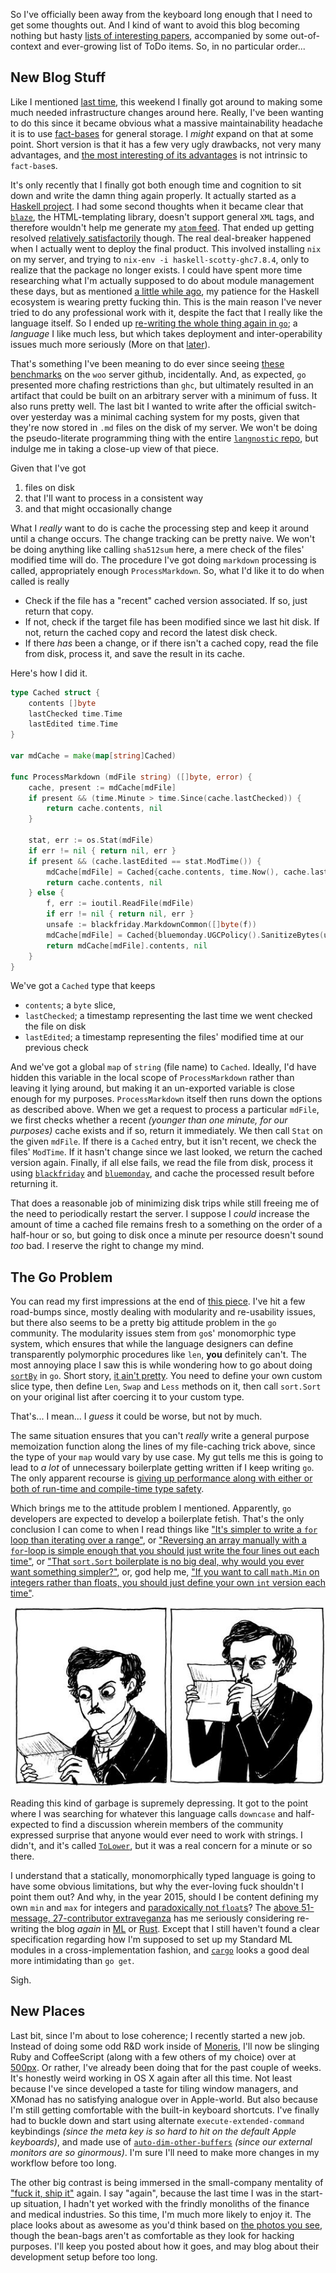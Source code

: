 So I've officially been away from the keyboard long enough that I need to get some thoughts out. And I kind of want to avoid this blog becoming nothing but hasty [lists of interesting papers](https://github.com/CompSciCabal/SMRTYPRTY/wiki/What%27s-next%3F), accompanied by some out-of-context and ever-growing list of ToDo items. So, in no particular order...

## <a name="new-blog-stuff"></a>New Blog Stuff

Like I mentioned [last time](/posts/blog-changes), this weekend I finally got around to making some much needed infrastructure changes around here. Really, I've been wanting to do this since it became obvious what a massive maintainability headache it is to use [fact-bases](https://github.com/Inaimathi/fact-base) for general storage. I *might* expand on that at some point. Short version is that it has a few very ugly drawbacks, not very many advantages, and [the most interesting of its advantages](https://github.com/Inaimathi/clj-history) is not intrinsic to `fact-base`s.

It's only recently that I finally got both enough time and cognition to sit down and write the damn thing again properly. It actually started as a [Haskell project](https://github.com/Inaimathi/langnostic/tree/haskell). I had some second thoughts when it became clear that [`blaze`](https://hackage.haskell.org/package/blaze-html), the HTML-templating library, doesn't support general `XML` tags, and therefore wouldn't help me generate my [`atom` feed](/feed/atom). That ended up getting resolved [relatively satisfactorily](https://github.com/Inaimathi/langnostic/blob/haskell/Markup.hs) though. The real deal-breaker happened when I actually went to deploy the final product. This involved installing `nix` on my server, and trying to `nix-env -i haskell-scotty-ghc7.8.4`, only to realize that the package no longer exists. I could have spent more time researching what I'm actually supposed to do about module management these days, but as mentioned [a little while ago](/posts/i-liiiiive), my patience for the Haskell ecosystem is wearing pretty fucking thin. This is the main reason I've never tried to do any professional work with it, despite the fact that I really like the language itself. So I ended up [re-writing the whole thing again in `go`](https://github.com/Inaimathi/langnostic/tree/golang); a *language* I like much less, but which takes deployment and inter-operability issues much more seriously (More on that [later](#the-go-problem)).

That's something I've been meaning to do ever since seeing [these benchmarks](https://github.com/fukamachi/woo#benchmarks) on the `woo` server github, incidentally. And, as expected, `go` presented more chafing restrictions than `ghc`, but ultimately resulted in an artifact that could be built on an arbitrary server with a minimum of fuss. It also runs pretty well. The last bit I wanted to write after the official switch-over yesterday was a minimal caching system for my posts, given that they're now stored in `.md` files on the disk of my server. We won't be doing the pseudo-literate programming thing with the entire [`langnostic` repo](https://github.com/Inaimathi/langnostic), but indulge me in taking a close-up view of that piece.

Given that I've got

1. files on disk
2. that I'll want to process in a consistent way
3. and that might occasionally change

What I *really* want to do is cache the processing step and keep it around until a change occurs. The change tracking can be pretty naive. We won't be doing anything like calling `sha512sum` here, a mere check of the files' modified time will do. The procedure I've got doing `markdown` processing is called, appropriately enough `ProcessMarkdown`. So, what I'd like it to do when called is really

- Check if the file has a "recent" cached version associated. If so, just return that copy.
- If not, check if the target file has been modified since we last hit disk. If not, return the cached copy and record the latest disk check.
- If there *has* been a change, or if there isn't a cached copy, read the file from disk, process it, and save the result in its cache.

Here's how I did it.

```go
type Cached struct {
	contents []byte
	lastChecked time.Time
	lastEdited time.Time	
}

var mdCache = make(map[string]Cached)

func ProcessMarkdown (mdFile string) ([]byte, error) {
	cache, present := mdCache[mdFile]
	if present && (time.Minute > time.Since(cache.lastChecked)) {
		return cache.contents, nil
	} 
	
	stat, err := os.Stat(mdFile)
	if err != nil { return nil, err }
	if present && (cache.lastEdited == stat.ModTime()) {
		mdCache[mdFile] = Cached{cache.contents, time.Now(), cache.lastEdited}
		return cache.contents, nil
	} else {
		f, err := ioutil.ReadFile(mdFile)
		if err != nil { return nil, err }
		unsafe := blackfriday.MarkdownCommon([]byte(f))
		mdCache[mdFile] = Cached{bluemonday.UGCPolicy().SanitizeBytes(unsafe), time.Now(), stat.ModTime()}
		return mdCache[mdFile].contents, nil
	}
}
```

We've got a `Cached` type that keeps


- `contents`; a `byte` slice, 
- `lastChecked`; a timestamp representing the last time we went checked the file on disk
- `lastEdited`; a timestamp representing the files' modified time at our previous check

And we've got a global `map` of `string` (file name) to `Cached`. Ideally, I'd have hidden this variable in the local scope of `ProcessMarkdown` rather than leaving it lying around, but making it an un-exported variable is close enough for my purposes. `ProcessMarkdown` itself then runs down the options as described above. When we get a request to process a particular `mdFile`, we first checks whether a recent *(younger than one minute, for our purposes)* cache exists and if so, return it immediately. We then call `Stat` on the given `mdFile`. If there is a `Cached` entry, but it isn't recent, we check the files' `ModTime`. If it hasn't change since we last looked, we return the cached version again. Finally, if all else fails, we read the file from disk, process it using [`blackfriday`](https://github.com/russross/blackfriday) and [`bluemonday`](https://github.com/microcosm-cc/bluemonday), and cache the processed result before returning it.

That does a reasonable job of minimizing disk trips while still freeing me of the need to periodically restart the server. I suppose I *could* increase the amount of time a cached file remains fresh to a something on the order of a half-hour or so, but going to disk once a minute per resource doesn't sound *too* bad. I reserve the right to change my mind.

## <a name="the-go-problem"></a>The Go Problem 

You can read my first impressions at the end of [this piece](/posts/golang-wiki). I've hit a few road-bumps since, mostly dealing with modularity and re-usability issues, but there also seems to be a pretty big attitude problem in the `go` community. The modularity issues stem from `go`s' monomorphic type system, which ensures that while the language designers can define transparently polymorphic procedures like `len`, **you** definitely can't. The most annoying place I saw this is while wondering how to go about doing [`sortBy`](http://hackage.haskell.org/package/base-4.8.0.0/docs/Data-List.html#v:sortBy) in `go`. Short story, [it ain't pretty](https://gobyexample.com/sorting-by-functions). You need to define your own custom slice type, then define `Len`, `Swap` and `Less` methods on it, then call `sort.Sort` on your original list after coercing it to your custom type.

That's... I mean... I *guess* it could be worse, but not by much.

The same situation ensures that you can't *really* write a general purpose memoization function along the lines of my file-caching trick above, since the type of your `map` would vary by use case. My gut tells me this is going to lead to *a lot* of unnecessary boilerplate getting written if I keep writing `go`. The only apparent recourse is [giving up performance along with either or both of run-time and compile-time type safety](http://blog.burntsushi.net/type-parametric-functions-golang/).

Which brings me to the attitude problem I mentioned. Apparently, `go` developers are expected to develop a boilerplate fetish. That's the only conclusion I can come to when I read things like ["It's simpler to write a `for` loop than iterating over a range"](http://stackoverflow.com/questions/21950244/is-there-a-way-to-iterate-over-a-range-of-integers-in-golang), or ["Reversing an array manually with a `for`-loop is simple enough that you should just write the four lines out each time"](http://stackoverflow.com/a/19239850/190887), or ["That `sort.Sort` boilerplate is no big deal, why would you ever want something simpler?"](http://grokbase.com/t/gg/golang-nuts/132d2rt3hh/go-nuts-how-to-sort-an-array-of-struct-by-field), or, god help me, ["If you want to call `math.Min` on integers rather than floats, you should just define your own `int` version each time"](https://groups.google.com/forum/#!searchin/golang-nuts/min$20max/golang-nuts/dbyqx_LGUxM/tLFFSXSfOdQJ).

![What the fuck am I reading?](/static/img/what-the-fuck-am-i-reading.jpg)

Reading this kind of garbage is supremely depressing. It got to the point where I was searching for whatever this language calls `downcase` and half-expected to find a discussion wherein members of the community expressed surprise that anyone would ever need to work with strings. I didn't, and it's called [`ToLower`](http://golang.org/pkg/strings/#ToLower), but it was a real concern for a minute or so there. 

I understand that a statically, monomorphically typed language is going to have some obvious limitations, but why the ever-loving fuck shouldn't I point them out? And why, in the year 2015, should I be content defining my own `min` and `max` for integers and [paradoxically not `float`s](http://golang.org/pkg/math/#Max)? The [above 51-message, 27-contributor extraveganza](https://groups.google.com/forum/#!searchin/golang-nuts/min$20max/golang-nuts/dbyqx_LGUxM/tLFFSXSfOdQJ) has me seriously considering re-writing the blog *again* in [ML](http://sml-family.org/) or [Rust](http://www.rust-lang.org/). Except that I still haven't found a clear specification regarding how I'm supposed to set up my Standard ML modules in a cross-implementation fashion, and [`cargo`](http://doc.crates.io/guide.html) looks a good deal more intimidating than `go get`.

Sigh.

## <a name="new-places"></a>New Places

Last bit, since I'm about to lose coherence; I recently started a new job. Instead of doing some odd R&D work inside of [Moneris](http://www.moneris.com/), I'll now be slinging Ruby and CoffeeScript (along with a few others of my choice) over at [500px](https://500px.com). Or rather, I've already been doing that for the past couple of weeks. It's honestly weird working in OS X again after all this time. Not least because I've since developed a taste for tiling window managers, and XMonad has no satisfying analogue over in Apple-world. But also because I'm still getting comfortable with the built-in keyboard shortcuts. I've finally had to buckle down and start using alternate `execute-extended-command` keybindings *(since the meta key is so hard to hit on the default Apple keyboards)*, and made use of [`auto-dim-other-buffers`](https://github.com/mina86/auto-dim-other-buffers.el) *(since our external monitors are so ginormous)*. I'm sure I'll need to make more changes in my workflow before too long.

The other big contrast is being immersed in the small-company mentality of ["fuck it, ship it"](http://lifehacker.com/5934647/fuck-it-ship-it) again. I say "again", because the last time I was in the start-up situation, I hadn't yet worked with the frindly monoliths of the finance and medical industries. So this time, I'm much more likely to enjoy it. The place looks about as awesome as you'd think based on [the photos you see](http://www.blogto.com/tech/2015/04/inside_the_offices_of_photo_community_site_500px/), though the bean-bags aren't as comfortable as they look for hacking purposes. I'll keep you posted about how it goes, and may blog about their development setup before too long.
